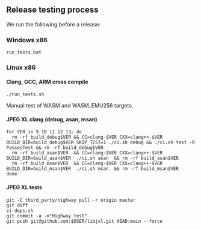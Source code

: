 ## Release testing process

We run the following before a release:

### Windows x86

```
run_tests.bat
```

### Linux x86

#### Clang, GCC, ARM cross compile

```
./run_tests.sh
```

Manual test of WASM and WASM_EMU256 targets.

#### JPEG XL clang (debug, asan, msan)

```
for VER in 9 10 11 12 13; do
  rm -rf build_debug$VER && CC=clang-$VER CXX=clang++-$VER BUILD_DIR=build_debug$VER SKIP_TEST=1 ./ci.sh debug && ./ci.sh test -R PassesTest && rm -rf build_debug$VER
  rm -rf build_asan$VER  && CC=clang-$VER CXX=clang++-$VER BUILD_DIR=build_asan$VER  ./ci.sh asan  && rm -rf build_asan$VER
  rm -rf build_msan$VER  && CC=clang-$VER CXX=clang++-$VER BUILD_DIR=build_msan$VER  ./ci.sh msan  && rm -rf build_msan$VER
done
```

#### JPEG XL tests

```
git -C third_party/highway pull -r origin master
git diff
vi deps.sh
git commit -a -m"Highway test"
git push git@github.com:$USER/libjxl.git HEAD:main --force
```
